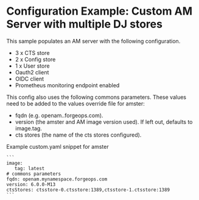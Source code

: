 Configuration Example: Custom AM Server with multiple DJ stores
===============================================================

This sample populates an AM server with the following configuration.

* 3 x CTS store
* 2 x Config store
* 1 x User store
* Oauth2 client
* OIDC client
* Prometheus monitoring endpoint enabled

This config also uses the following commons parameters.  These values need to be
added to the values override file for amster:
* fqdn (e.g. openam.<namespace>.forgeops.com).
* version (the amster and AM image version used).  If left out, defaults to image.tag.
* cts stores (the name of the cts stores configured).

Example custom.yaml snippet for amster

    ```
    image:
       tag: latest
    # commons parameters
    fqdn: openam.mynamespace.forgeops.com
    version: 6.0.0-M13
    ctsStores: ctsstore-0.ctsstore:1389,ctsstore-1.ctsstore:1389
    ```



